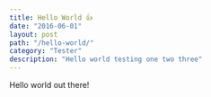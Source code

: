 ```yaml
---
title: Hello World 👍
date: "2016-06-01"
layout: post
path: "/hello-world/"
category: "Tester"
description: "Hello world testing one two three"
---
```


Hello world out there!